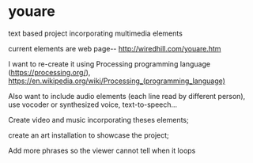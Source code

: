 # youare
text based project incorporating multimedia elements 

current elements are web page--  http://wiredhill.com/youare.htm

I want to re-create it using Processing programming language (https://processing.org/), https://en.wikipedia.org/wiki/Processing_(programming_language)

Also want to include audio elements (each line read by different person), use vocoder or synthesized voice, text-to-speech...

Create video and music incorporating theses elements;

create an art installation to showcase the project;

Add more phrases so the viewer cannot tell when it loops
